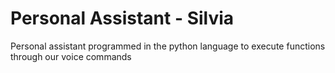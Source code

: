 # Personal Assistant - Silvia
Personal assistant programmed in the python language to execute functions through our voice commands
